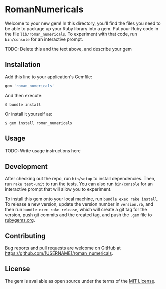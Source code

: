 # RomanNumericals

Welcome to your new gem! In this directory, you'll find the files you need to be able to package up your Ruby library into a gem. Put your Ruby code in the file `lib/roman_numericals`. To experiment with that code, run `bin/console` for an interactive prompt.

TODO: Delete this and the text above, and describe your gem

## Installation

Add this line to your application's Gemfile:

```ruby
gem 'roman_numericals'
```

And then execute:

    $ bundle install

Or install it yourself as:

    $ gem install roman_numericals

## Usage

TODO: Write usage instructions here

## Development

After checking out the repo, run `bin/setup` to install dependencies. Then, run `rake test-unit` to run the tests. You can also run `bin/console` for an interactive prompt that will allow you to experiment.

To install this gem onto your local machine, run `bundle exec rake install`. To release a new version, update the version number in `version.rb`, and then run `bundle exec rake release`, which will create a git tag for the version, push git commits and the created tag, and push the `.gem` file to [rubygems.org](https://rubygems.org).

## Contributing

Bug reports and pull requests are welcome on GitHub at https://github.com/[USERNAME]/roman_numericals.

## License

The gem is available as open source under the terms of the [MIT License](https://opensource.org/licenses/MIT).
